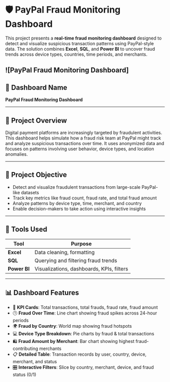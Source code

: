 # 🛡️ PayPal Fraud Monitoring Dashboard

This project presents a **real-time fraud monitoring dashboard** designed to detect and visualize suspicious transaction patterns using PayPal-style data. The solution combines **Excel**, **SQL**, and **Power BI** to uncover fraud trends across device types, countries, time periods, and merchants.

![PayPal Fraud Monitoring Dashboard]
---

## 📌 Dashboard Name
**PayPal Fraud Monitoring Dashboard**

---

## 🎯 Project Overview

Digital payment platforms are increasingly targeted by fraudulent activities. This dashboard helps simulate how a fraud risk team at PayPal might track and analyze suspicious transactions over time. It uses anonymized data and focuses on patterns involving user behavior, device types, and location anomalies.

---

## 🎯 Project Objective

- Detect and visualize fraudulent transactions from large-scale PayPal-like datasets  
- Track key metrics like fraud count, fraud rate, and total fraud amount  
- Analyze patterns by device type, time, merchant, and country  
- Enable decision-makers to take action using interactive insights

---

## 🧰 Tools Used

| Tool       | Purpose                        |
|------------|--------------------------------|
| **Excel**  | Data cleaning, formatting       |
| **SQL**    | Querying and filtering fraud trends |
| **Power BI** | Visualizations, dashboards, KPIs, filters |

---

## 📊 Dashboard Features

- 🔢 **KPI Cards**: Total transactions, total frauds, fraud rate, fraud amount
- 🕒 **Fraud Over Time**: Line chart showing fraud spikes across 24-hour periods
- 🌍 **Fraud by Country**: World map showing fraud hotspots
- 💻 **Device Type Breakdown**: Pie charts by fraud & total transactions
- 🛍️ **Fraud Amount by Merchant**: Bar chart showing highest fraud-contributing merchants
- 📋 **Detailed Table**: Transaction records by user, country, device, merchant, and status
- 🎛️ **Interactive Filters**: Slice by country, merchant, device, and fraud status (0/1)

